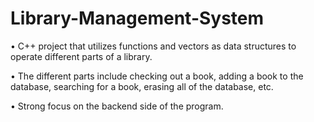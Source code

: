 # Library-Management-System
• C++ project that utilizes functions and vectors as data structures to operate different parts of a library.

• The different parts include checking out a book, adding a book to the database, searching for a book, erasing all of the database, etc.

• Strong focus on the backend side of the program.
